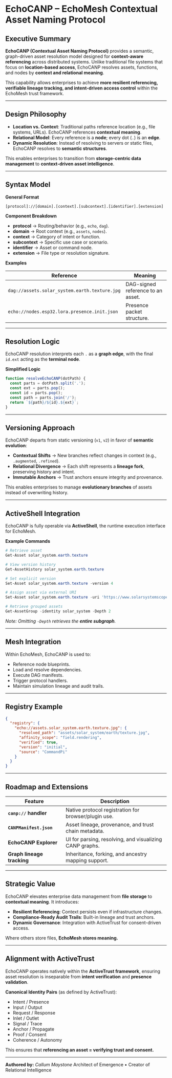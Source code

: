 # EchoCANP – EchoMesh Contextual Asset Naming Protocol

## Executive Summary

**EchoCANP (Contextual Asset Naming Protocol)** provides a semantic, graph-driven asset resolution model designed for **context-aware referencing** across distributed systems. Unlike traditional file systems that focus on **location-based access**, EchoCANP resolves assets, functions, and nodes by **context and relational meaning**.

This capability allows enterprises to achieve **more resilient referencing, verifiable lineage tracking, and intent-driven access control** within the EchoMesh trust framework.

---

## Design Philosophy

* **Location vs. Context**: Traditional paths reference location (e.g., file systems, URLs). EchoCANP references **contextual meaning**.
* **Relational Model**: Every reference is a **node**; every dot (`.`) is an **edge**.
* **Dynamic Resolution**: Instead of resolving to servers or static files, EchoCANP resolves to **semantic structures**.

This enables enterprises to transition from **storage-centric data management** to **context-driven asset intelligence**.

---

## Syntax Model

**General Format**

```
[protocol]://[domain].[context].[subcontext].[identifier].[extension]
```

**Component Breakdown**

* **protocol** → Routing/behavior (e.g., `echo`, `dag`).
* **domain** → Root context (e.g., `assets`, `nodes`).
* **context** → Category of intent or function.
* **subcontext** → Specific use case or scenario.
* **identifier** → Asset or command node.
* **extension** → File type or resolution signature.

**Examples**

| Reference                                     | Meaning                           |
| --------------------------------------------- | --------------------------------- |
| `dag://assets.solar_system.earth.texture.jpg` | DAG-signed reference to an asset. |
| `echo://nodes.esp32.lora.presence.init.json`  | Presence packet structure.        |

---

## Resolution Logic

EchoCANP resolution interprets each `.` as a **graph edge**, with the final `id.ext` acting as the **terminal node**.

**Simplified Logic**

```javascript
function resolveEchoCANP(dotPath) {
  const parts = dotPath.split('.');
  const ext = parts.pop();
  const id = parts.pop();
  const path = parts.join('/');
  return `${path}/${id}.${ext}`;
}
```

---

## Versioning Approach

EchoCANP departs from static versioning (`v1`, `v2`) in favor of **semantic evolution**:

* **Contextual Shifts** → New branches reflect changes in context (e.g., `.augmented`, `.refined`).
* **Relational Divergence** → Each shift represents a **lineage fork**, preserving history and intent.
* **Immutable Anchors** → Trust anchors ensure integrity and provenance.

This enables enterprises to manage **evolutionary branches** of assets instead of overwriting history.

---

## ActiveShell Integration

EchoCANP is fully operable via **ActiveShell**, the runtime execution interface for EchoMesh.

**Example Commands**

```powershell
# Retrieve asset
Get-Asset solar_system.earth.texture

# View version history
Get-AssetHistory solar_system.earth.texture

# Set explicit version
Set-Asset solar_system.earth.texture -version 4

# Assign asset via external URI
Set-Asset solar_system.earth.texture -uri 'https://www.solarsystemscope.com/textures/download/8k_earth_daymap.jpg'

# Retrieve grouped assets
Get-AssetGroup -identity solar_system -Depth 2
```

*Note: Omitting `-Depth` retrieves the **entire subgraph**.*

---

## Mesh Integration

Within EchoMesh, EchoCANP is used to:

* Reference node blueprints.
* Load and resolve dependencies.
* Execute DAG manifests.
* Trigger protocol handlers.
* Maintain simulation lineage and audit trails.

---

## Registry Example

```json
{
  "registry": {
    "echo://assets.solar_system.earth.texture.jpg": {
      "resolved_path": "assets/solar_system/earth/texture.jpg",
      "affinity_scope": "field.rendering",
      "verified": true,
      "version": "initial",
      "source": "CommandPi"
    }
  }
}
```

---

## Roadmap and Extensions

| Feature                    | Description                                             |
| -------------------------- | ------------------------------------------------------- |
| **`canp://` handler**      | Native protocol registration for browser/plugin use.    |
| **`CANPManifest.json`**    | Asset lineage, provenance, and trust chain metadata.    |
| **EchoCANP Explorer**      | UI for parsing, resolving, and visualizing CANP graphs. |
| **Graph lineage tracking** | Inheritance, forking, and ancestry mapping support.     |

---

## Strategic Value

EchoCANP elevates enterprise data management from **file storage** to **contextual meaning**. It introduces:

* **Resilient Referencing**: Context persists even if infrastructure changes.
* **Compliance-Ready Audit Trails**: Built-in lineage and trust anchors.
* **Dynamic Governance**: Integration with ActiveTrust for consent-driven access.

Where others store files, **EchoMesh stores meaning.**

---

## Alignment with ActiveTrust

EchoCANP operates natively within the **ActiveTrust framework**, ensuring asset resolution is inseparable from **intent verification** and **presence validation**.

**Canonical Identity Pairs** (as defined by ActiveTrust):

* Intent / Presence
* Input / Output
* Request / Response
* Inlet / Outlet
* Signal / Trace
* Anchor / Propagate
* Proof / Consent
* Coherence / Autonomy

This ensures that **referencing an asset = verifying trust and consent.**

---

**Authored by:**
*Callum Maystone*
Architect of Emergence • Creator of Relational Intelligence


